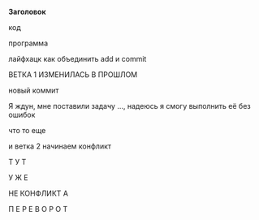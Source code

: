 **Заголовок**

код

программа

лайфхацк как объединить add и commit

ВЕТКА 1 ИЗМЕНИЛАСЬ В ПРОШЛОМ

новый коммит

Я ждун, мне поставили задачу ..., надеюсь я смогу выполнить её без ошибок

что то еще





и ветка 2 начинаем конфликт


Т
У
Т

У
Ж
Е

НЕ КОНФЛИКТ А

П
Е
Р
Е
В
О
Р
О
Т
